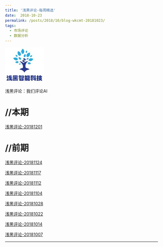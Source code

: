```yaml
---
title: '浅黑评论-每周精选'
date:  2018-10-23
permalink: /posts/2018/10/blog-wkcmt-20181023/
tags:
  - 市场评论 
  - 数据分析
---
```

![alt text](/images/site-logo.png "Logo1") 


浅黑评论：我们评论AI




//本期
===
  
 [浅黑评论-20181201](/report/wkcmt-20181201.html) 
 

//前期
===
 [浅黑评论-20181124](/report/wkcmt-20181124.html) 

 [浅黑评论-20181117](/report/wkcmt-20181117.html) 

 [浅黑评论-20181112](/report/wkcmt-20181112.html) 
  
 [浅黑评论-20181104](/report/wkcmt-20181104.html)

 [浅黑评论-20181028](/report/wkcmt-20181028.html)
 
 [浅黑评论-20181022](/report/wkcmt-20181022.html)
 
 [浅黑评论-20181014](/report/wkcmt-20181014.html)

 [浅黑评论-20181007](/report/wkcmt-20181007.html)


---